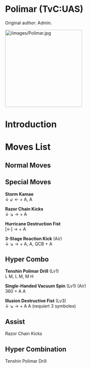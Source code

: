 # Polimar (TvC:UAS)

Original author: Admin.

<img src="/images/Polimar.jpg" title="/images/Polimar.jpg" width="250"
alt="/images/Polimar.jpg" />  

# Introduction

# Moves List

## Normal Moves

## Special Moves

**Storm Kamae**  
↓ ↙ ← + A, A

**Razor Chain Kicks**  
↓ ↘ → + A

**Hurricane Destruction Fist**  
\[←\] → + A

**3-Stage Reaction Kick** (Air)  
↓ ↘ → + A, A, QCB + A

## Hyper Combo

**Tenshin Polimar Drill** (Lv1)  
L M, L M, M H

**Single-Handed Vacuum Spin** (Lv1) (Air)  
360 + A A

**Illusion Destructive Fist** (Lv3)  
↓ ↘ → + A A (requiert 3 symboles)

## Assist

Razor Chain Kicks

## Hyper Combination

Tenshin Polimar Drill
